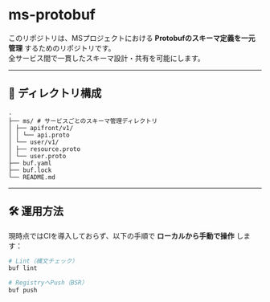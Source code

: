 # ms-protobuf

このリポジトリは、MSプロジェクトにおける **Protobufのスキーマ定義を一元管理** するためのリポジトリです。  
全サービス間で一貫したスキーマ設計・共有を可能にします。

---

## 📁 ディレクトリ構成

```
.
├── ms/ # サービスごとのスキーマ管理ディレクトリ
│ ├── apifront/v1/
│ │ └── api.proto
│ └── user/v1/
│ ├── resource.proto
│ └── user.proto
├── buf.yaml
├── buf.lock
└── README.md
```

---

## 🛠 運用方法

現時点ではCIを導入しておらず、以下の手順で **ローカルから手動で操作** します：

```sh
# Lint（構文チェック）
buf lint

# RegistryへPush（BSR）
buf push
```
